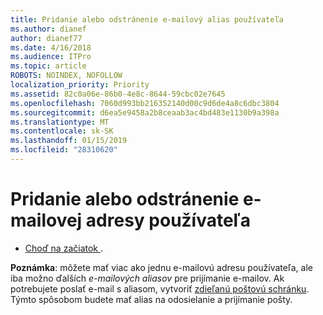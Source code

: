```yaml
---
title: Pridanie alebo odstránenie e-mailový alias používateľa
ms.author: dianef
author: dianef77
ms.date: 4/16/2018
ms.audience: ITPro
ms.topic: article
ROBOTS: NOINDEX, NOFOLLOW
localization_priority: Priority
ms.assetid: 82c0a06e-86b0-4e8c-8644-59cbc02e7645
ms.openlocfilehash: 7060d993bb216352140d00c9d6de4a8c6dbc3804
ms.sourcegitcommit: d6ea5e9458a2b8ceaab3ac4bd483e1130b9a398a
ms.translationtype: MT
ms.contentlocale: sk-SK
ms.lasthandoff: 01/15/2019
ms.locfileid: "28310620"
---
```

# <a name="add-or-remove-an-email-address-for-a-user"></a>Pridanie alebo odstránenie e-mailovej adresy používateľa

- [Choď na začiatok ](https://portal.office.com/AdminPortal/Home#/AssistedGuide/addemailoptions).
    
 **Poznámka**: môžete mať viac ako jednu e-mailovú adresu používateľa, ale iba možno ďalších *e-mailových aliasov* pre prijímanie e-mailov. Ak potrebujete poslať e-mail s aliasom, vytvoriť [zdieľanú poštovú schránku](https://support.office.com/article/871a246d-3acd-4bba-948e-5de8be0544c9). Týmto spôsobom budete mať alias na odosielanie a prijímanie pošty. 
  

